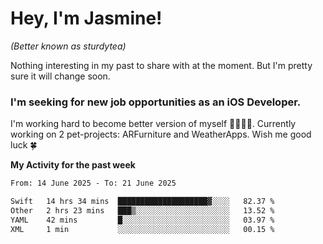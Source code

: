 # Hey, I'm Jasmine!
_(Better known as sturdytea)_

Nothing interesting in my past to share with at the moment. 
But I'm pretty sure it will change soon.

### I'm seeking for new job opportunities as an iOS Developer. 

I'm working hard to become better version of myself 🙇‍♀🏋️‍♀️. 
Currently working on 2 pet-projects: ARFurniture and WeatherApps. 
Wish me good luck 🍀

**My Activity for the past week**

<!--START_SECTION:waka-->

```txt
From: 14 June 2025 - To: 21 June 2025

Swift   14 hrs 34 mins  ████████████████████▓░░░░   82.37 %
Other   2 hrs 23 mins   ███▒░░░░░░░░░░░░░░░░░░░░░   13.52 %
YAML    42 mins         █░░░░░░░░░░░░░░░░░░░░░░░░   03.97 %
XML     1 min           ░░░░░░░░░░░░░░░░░░░░░░░░░   00.15 %
```

<!--END_SECTION:waka-->
